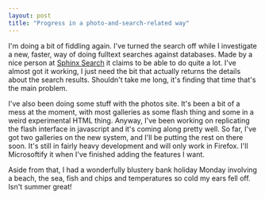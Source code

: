 ```yaml
---
layout: post
title: "Progress in a photo-and-search-related way"
---
```

I'm doing a bit of fiddling again. I've turned the search off while I
investigate a new, faster, way of doing fulltext searches against databases.
Made by a nice person at [Sphinx Search][1] it claims to be able to do quite a
lot. I've almost got it working, I just need the bit that actually returns the
details about the search results. Shouldn't take me long, it's finding that
time that's the main problem.

I've also been doing some stuff with the photos site. It's been a bit of
a mess at the moment, with most galleries as some flash thing and some in a
weird experimental HTML thing. Anyway, I've been working on replicating the
flash interface in javascript and it's coming along pretty well. So far, I've
got two galleries on the new system, and I'll be putting the rest on there
soon. It's still in fairly heavy development and will only work in Firefox.
I'll Microsoftify it when I've finished adding the features I want.

Aside from that, I had a wonderfully blustery bank holiday Monday involving a
beach, the sea, fish and chips and temperatures so cold my ears fell off.
Isn't summer great!

   [1]: http://www.sphinxsearch.com/
